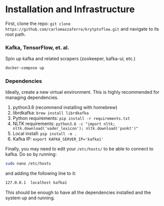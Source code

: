 # Installation and Infrastructure

First, clone the repo: `git clone https://github.com/carlomazzaferro/krytptoflow.git` and 
navigate to its root path.


### Kafka, TensorFlow, et. al.

Spin up kafka and related scrapers (zookeeper, kafka-ui, etc.)

```bash
docker-compose up
```

### Dependencies

Ideally, create a new virtual environment. This is highly recommended for managing dependencies.

1. python3.6 (recommend installing with homebrew)
2. librdkafka: `brew install librdkafka`
3. Python requirements: `pip install -r requirements.txt`
4. NLTK requirements: `python3.6 -c "import nltk; nltk.download('vader_lexicon'); nltk.download('punkt')"`
4. Local install: `pip install -e .`
5. Kafka IP: `export KAFKA_SERVER_IP='kafka1'`

Finally, you may need to edit your `/etc/hosts/` to be able to connect to kafka. Do so by running:

```bash
sudo nano /etc/hosts
```

and adding the following line to it:

```bash
127.0.0.1  localhost kafka1
```

This should be enough to have all the dependencies installed and the system up and running.

